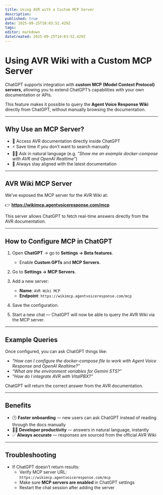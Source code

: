 ```yaml
---
title: Using AVR with a Custom MCP Server
description: 
published: true
date: 2025-09-25T10:03:52.429Z
tags: 
editor: markdown
dateCreated: 2025-09-25T10:03:52.429Z
---
```


# Using AVR Wiki with a Custom MCP Server

ChatGPT supports integration with **custom MCP (Model Context Protocol) servers**, allowing you to extend ChatGPT’s capabilities with your own documentation or APIs.  

This feature makes it possible to query the **Agent Voice Response Wiki** directly from ChatGPT, without manually browsing the documentation.

---

## Why Use an MCP Server?

- 📖 Access AVR documentation directly inside ChatGPT  
- ⚡ Save time if you don’t want to search manually  
- 🧑‍💻 Ask in natural language (e.g. *“Show me an example docker-compose with AVR and OpenAI Realtime”*)  
- 🔗 Always stay aligned with the latest documentation  

---

## AVR Wiki MCP Server

We’ve exposed the MCP server for the AVR Wiki at:

👉 **https://wikimcp.agentvoiceresponse.com/mcp**

This server allows ChatGPT to fetch real-time answers directly from the AVR documentation.

---

## How to Configure MCP in ChatGPT

1. Open **ChatGPT** → go to **Settings → Beta features**.  
   - Enable **Custom GPTs** and **MCP Servers**.  

2. Go to **Settings → MCP Servers**.  

3. Add a new server:  
   - **Name**: `AVR Wiki MCP`  
   - **Endpoint**: `https://wikimcp.agentvoiceresponse.com/mcp`  

4. Save the configuration.  

5. Start a new chat — ChatGPT will now be able to query the AVR Wiki via the MCP server.

---

## Example Queries

Once configured, you can ask ChatGPT things like:

- *“How can I configure the docker-compose file to work with Agent Voice Response and OpenAI Realtime?”*  
- *“What are the environment variables for Gemini STS?”*  
- *“How do I integrate AVR with VitalPBX?”*  

ChatGPT will return the correct answer from the AVR documentation.

---

## Benefits

- 🕒 **Faster onboarding** — new users can ask ChatGPT instead of reading through the docs manually  
- 🧑‍💻 **Developer productivity** — answers in natural language, instantly  
- ✅ **Always accurate** — responses are sourced from the official AVR Wiki  

---

## Troubleshooting

- If ChatGPT doesn’t return results:  
  - Verify MCP server URL: `https://wikimcp.agentvoiceresponse.com/mcp`  
  - Make sure **MCP servers are enabled** in ChatGPT settings  
  - Restart the chat session after adding the server  